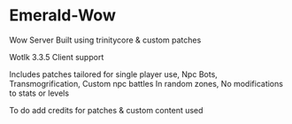 # Emerald-Wow
Wow Server Built using trinitycore & custom patches 

Wotlk 3.3.5 Client support

Includes patches tailored for single player use,
Npc Bots, 
Transmogrification, 
Custom npc battles In random zones,
No modifications to stats or levels


To do 
add credits for patches & custom content used 


